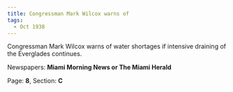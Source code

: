 ```yaml
---  
title: Congressman Mark Wilcox warns of  
tags:  
  - Oct 1938  
---  
```

  
Congressman Mark Wilcox warns of water shortages if intensive draining of the Everglades continues.  
  
Newspapers: **Miami Morning News or The Miami Herald**  
  
Page: **8**, Section: **C** 
